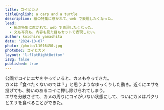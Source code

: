 ```yaml
---
title: コイとカメ
titleEnglish: a carp and a turtle
description: 紙の特集に惹かれて、web で表現したくなった。
lead:
  - 紙の特集に惹かれて、web で表現したくなった。
  - 文も写真も、内容も見た目もセットで表現したい。
author: koichiro yamashita
date: '2024-10-07'
photo: /photo/L1016450.jpg
photoDec: コイとカメ
layout: 'l-flatRightBottom'
isBg: false
published: true
---
```


公園でコイにエサをやっていると、カメもやってきた。  
カメは「食べたくないのでは？」と思うようなゆっくりした動き。近くにエサを投げても、勢いのあるコイに押し除けられてしまう。  
エサを分散させて、カメの周りにコイがいない状態にして、ついにカメはパクリとエサを食べることができた。
